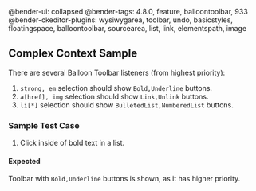@bender-ui: collapsed
@bender-tags: 4.8.0, feature, balloontoolbar, 933
@bender-ckeditor-plugins: wysiwygarea, toolbar, undo, basicstyles, floatingspace, balloontoolbar, sourcearea, list, link, elementspath, image

## Complex Context Sample

There are several Balloon Toolbar listeners (from highest priority):

1. `strong, em` selection should show `Bold,Underline` buttons.
1. `a[href], img` selection should show `Link,Unlink` buttons.
1. `li[*]` selection should show `BulletedList,NumberedList` buttons.

### Sample Test Case

1. Click inside of bold text in a list.

#### Expected

Toolbar with `Bold,Underline` buttons is shown, as it has higher priority.